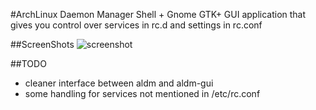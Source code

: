 #ArchLinux Daemon Manager
Shell + Gnome GTK+ GUI application that gives you control over services in rc.d and settings in rc.conf

##ScreenShots
![screenshot](http://img130.imageshack.us/img130/4200/aldmgui03.png)

##TODO
  * cleaner interface between aldm and aldm-gui
  * some handling for services not mentioned in /etc/rc.conf
